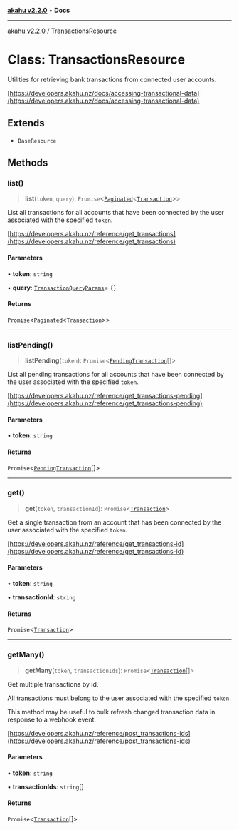 [**akahu v2.2.0**](../README.md) • **Docs**

***

[akahu v2.2.0](../README.md) / TransactionsResource

# Class: TransactionsResource

Utilities for retrieving bank transactions from connected user accounts.

[https://developers.akahu.nz/docs/accessing-transactional-data](https://developers.akahu.nz/docs/accessing-transactional-data)

## Extends

- `BaseResource`

## Methods

### list()

> **list**(`token`, `query`): `Promise`\<[`Paginated`](../type-aliases/Paginated.md)\<[`Transaction`](../type-aliases/Transaction.md)\>\>

List all transactions for all accounts that have been connected by the user associated with the
specified `token`.

[https://developers.akahu.nz/reference/get_transactions](https://developers.akahu.nz/reference/get_transactions)

#### Parameters

• **token**: `string`

• **query**: [`TransactionQueryParams`](../type-aliases/TransactionQueryParams.md)= `{}`

#### Returns

`Promise`\<[`Paginated`](../type-aliases/Paginated.md)\<[`Transaction`](../type-aliases/Transaction.md)\>\>

***

### listPending()

> **listPending**(`token`): `Promise`\<[`PendingTransaction`](../type-aliases/PendingTransaction.md)[]\>

List all pending transactions for all accounts that have been connected by the user associated with the
specified `token`.

[https://developers.akahu.nz/reference/get_transactions-pending](https://developers.akahu.nz/reference/get_transactions-pending)

#### Parameters

• **token**: `string`

#### Returns

`Promise`\<[`PendingTransaction`](../type-aliases/PendingTransaction.md)[]\>

***

### get()

> **get**(`token`, `transactionId`): `Promise`\<[`Transaction`](../type-aliases/Transaction.md)\>

Get a single transaction from an account that has been connected by the user associated with
the specified `token`.

[https://developers.akahu.nz/reference/get_transactions-id](https://developers.akahu.nz/reference/get_transactions-id)

#### Parameters

• **token**: `string`

• **transactionId**: `string`

#### Returns

`Promise`\<[`Transaction`](../type-aliases/Transaction.md)\>

***

### getMany()

> **getMany**(`token`, `transactionIds`): `Promise`\<[`Transaction`](../type-aliases/Transaction.md)[]\>

Get multiple transactions by id.

All transactions must belong to the user associated with the specified `token`.

This method may be useful to bulk refresh changed transaction data
in response to a webhook event.

[https://developers.akahu.nz/reference/post_transactions-ids](https://developers.akahu.nz/reference/post_transactions-ids)

#### Parameters

• **token**: `string`

• **transactionIds**: `string`[]

#### Returns

`Promise`\<[`Transaction`](../type-aliases/Transaction.md)[]\>
